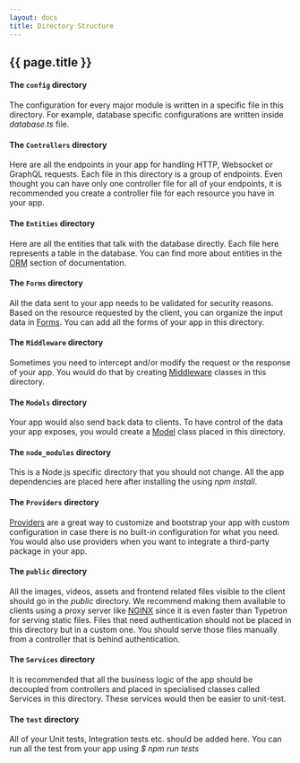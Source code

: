 ```yaml
---
layout: docs
title: Directory Structure
---
```


## {{ page.title }}

#### The `config` directory
The configuration for every major module is written in a specific file in this directory. For example, database specific
configurations are written inside _database.ts_ file.

#### The `Controllers` directory
Here are all the endpoints in your app for handling HTTP, Websocket or GraphQL requests. Each file in this directory
is a group of endpoints. Even thought you can have only one controller file for all of your endpoints, it is recommended
you create a controller file for each resource you have in your app.

#### The `Entities` directory
Here are all the entities that talk with the database directly. Each file here represents a table in the database. You
can find more about entities in the [ORM](/docs/orm) section of documentation.

#### The `Forms` directory
All the data sent to your app needs to be validated for security reasons. Based on the resource requested by the client,
you can organize the input data in [Forms](/docs/forms). You can add all the forms of your app in this directory.

#### The `Middleware` directory
Sometimes you need to intercept and/or modify the request or the response of your app. You would do that by creating
[Middleware](/docs/controllers) classes in this directory.

#### The `Models` directory
Your app would also send back data to clients. To have control of the data your app exposes, you would create a
[Model](/docs/models.md) class placed in this directory.

#### The `node_modules` directory
This is a Node.js specific directory that you should not change. All the app dependencies are placed here after
installing the using _npm install_.

#### The `Providers` directory
[Providers](/docs/providers) are a great way to customize and bootstrap your app with custom configuration in case 
there is no built-in configuration for what you need. You would also use providers when you want to integrate a
third-party package in your app.

#### The `public` directory
All the images, videos, assets and frontend related files visible to the client should go in the _public_ directory.
We recommend making them available to clients using a proxy server like [NGINX](https://www.nginx.com/) since it is even
faster than Typetron for serving static files. Files that need authentication should not be placed in this directory but
in a custom one.
You should serve those files manually from a controller that is behind authentication.

#### The `Services` directory
It is recommended that all the business logic of the app should be decoupled from controllers and placed in specialised
classes called Services in this directory. These services would then be easier to unit-test.

#### The `test` directory
All of your Unit tests, Integration tests etc. should be added here. You can run all the test from your app using
_$ npm run tests_
